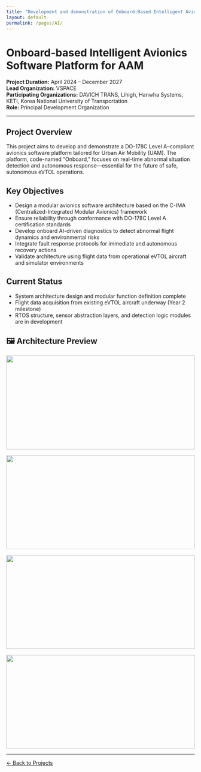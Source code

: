 ```yaml
---
title: "Development and demonstration of Onboard-Based Intelligent Avionics SW Platform Technology for Recognizing and Responding to Abnormal Situations of Urban Air Mobility"
layout: default
permalink: /pages/AI/
---
```


<h1>Onboard-based Intelligent Avionics Software Platform for AAM</h1>

<p><strong>Project Duration:</strong> April 2024 – December 2027<br>
<strong>Lead Organization:</strong> VSPACE<br>
<strong>Participating Organizations:</strong> DAVICH TRANS, Lihigh, Hanwha Systems, KETI, Korea National University of Transportation<br>
<strong>Role:</strong> Principal Development Organization</p>

<hr>

<h2> Project Overview</h2>
<p>
This project aims to develop and demonstrate a DO-178C Level A–compliant avionics software platform tailored for Urban Air Mobility (UAM). The platform, code-named “Onboard,” focuses on real-time abnormal situation detection and autonomous response—essential for the future of safe, autonomous eVTOL operations.
</p>

<h2> Key Objectives</h2>
<ul>
  <li>Design a modular avionics software architecture based on the C-IMA (Centralized-Integrated Modular Avionics) framework</li>
  <li>Ensure reliability through conformance with DO-178C Level A certification standards</li>
  <li>Develop onboard AI-driven diagnostics to detect abnormal flight dynamics and environmental risks</li>
  <li>Integrate fault response protocols for immediate and autonomous recovery actions</li>
  <li>Validate architecture using flight data from operational eVTOL aircraft and simulator environments</li>
</ul>

<h2> Current Status</h2>
<ul>
  <li>System architecture design and modular function definition complete</li>
  <li>Flight data acquisition from existing eVTOL aircraft underway (Year 2 milestone)</li>
  <li>RTOS structure, sensor abstraction layers, and detection logic modules are in development</li>
</ul>

<h2>🖼 Architecture Preview</h2>
<div style="display: grid; grid-template-columns: repeat(auto-fit, minmax(300px, 1fr)); gap: 1rem;">
  <img src="{{ site.baseurl }}/assets/AI/0.jpg" style="width: 100%; height: 250px; object-fit: cover;">
  <img src="{{ site.baseurl }}/assets/AI/1.jpg" style="width: 100%; height: 250px; object-fit: cover;">
  <img src="{{ site.baseurl }}/assets/AI/2.jpg" style="width: 100%; height: 250px; object-fit: cover;">
  <img src="{{ site.baseurl }}/assets/AI/3.jpg" style="width: 100%; height: 250px; object-fit: cover;">
</div>

<hr>
<p><a href="{{ site.baseurl }}/projects/">← Back to Projects</a></p>
